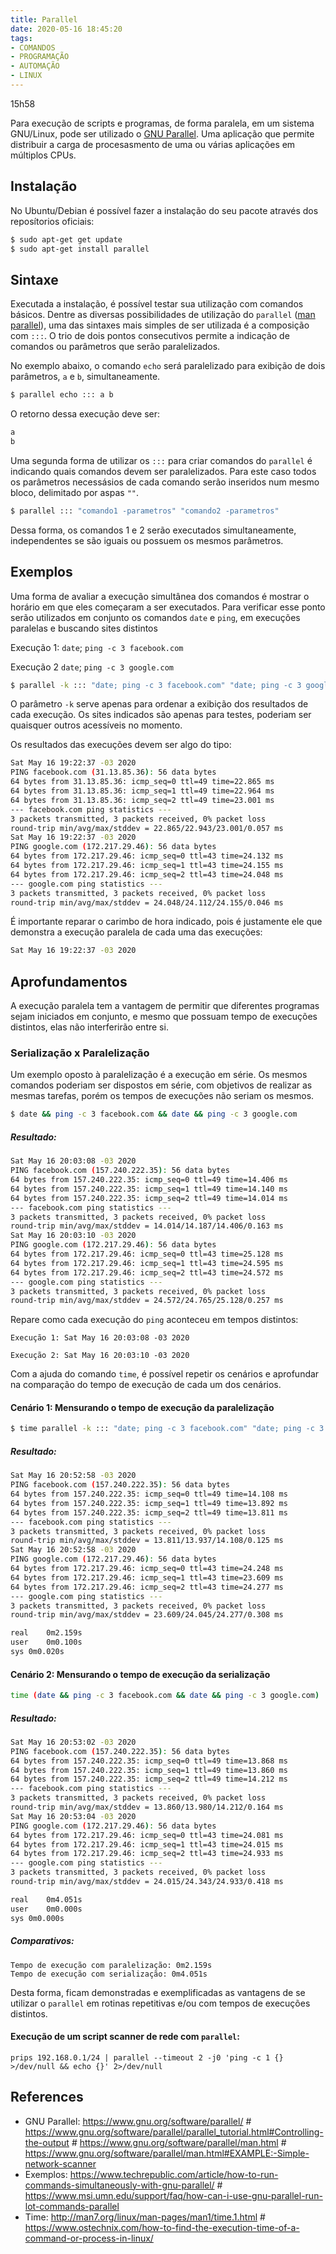 ```yaml
---
title: Parallel
date: 2020-05-16 18:45:20
tags:
- COMANDOS
- PROGRAMAÇÃO
- AUTOMAÇÃO
- LINUX
---
```

15h58

Para execução de scripts e programas, de forma paralela, em um sistema GNU/Linux, pode ser utilizado o [GNU Parallel]. Uma aplicação que permite distribuir a carga de procesasmento de uma ou várias aplicações em múltiplos CPUs.

## Instalação
No Ubuntu/Debian é possível fazer a instalação do seu pacote através dos reposítorios oficiais:

```sh
$ sudo apt-get get update
$ sudo apt-get install parallel
```

## Sintaxe

Executada a instalação, é possível testar
sua utilização com comandos básicos. Dentre as diversas possibilidades de utilização do `parallel` ([man parallel]), uma das sintaxes mais simples de ser utilizada é a composição com `:::`. O trio de dois pontos consecutivos permite a indicação de comandos ou parâmetros que serão paralelizados.

No exemplo abaixo, o comando `echo` será paralelizado para exibição de dois parâmetros, `a` e `b`, simultaneamente.

```sh
$ parallel echo ::: a b
```
O retorno dessa execução deve ser:

```sh
a
b
```

Uma segunda forma de utilizar os `:::` para criar comandos do `parallel` é indicando quais comandos devem ser paralelizados. Para este caso todos os parâmetros necessásios de cada comando serão inseridos num mesmo bloco, delimitado por aspas `""`.

```sh
$ parallel ::: "comando1 -parametros" "comando2 -parametros"

```
Dessa forma, os comandos 1 e 2 serão executados simultaneamente, independentes se são iguais ou possuem os mesmos parâmetros.

## Exemplos

Uma forma de avaliar a execução simultânea dos comandos é mostrar o horário em que eles começaram a ser executados. Para verificar esse ponto serão utilizados em conjunto os comandos `date` e `ping`, em execuções paralelas e buscando sites distintos


Execução 1: `date`; `ping -c 3 facebook.com`

Execução 2 `date`; `ping -c 3 google.com`

```sh
$ parallel -k ::: "date; ping -c 3 facebook.com" "date; ping -c 3 google.com"
```
O parâmetro `-k` serve apenas para ordenar a exibição dos resultados de cada execução. Os sites indicados são apenas para testes, poderiam ser quaisquer outros acessíveis no momento.

Os resultados das execuções devem ser algo do tipo:

```sh
Sat May 16 19:22:37 -03 2020
PING facebook.com (31.13.85.36): 56 data bytes
64 bytes from 31.13.85.36: icmp_seq=0 ttl=49 time=22.865 ms
64 bytes from 31.13.85.36: icmp_seq=1 ttl=49 time=22.964 ms
64 bytes from 31.13.85.36: icmp_seq=2 ttl=49 time=23.001 ms
--- facebook.com ping statistics ---
3 packets transmitted, 3 packets received, 0% packet loss
round-trip min/avg/max/stddev = 22.865/22.943/23.001/0.057 ms
Sat May 16 19:22:37 -03 2020
PING google.com (172.217.29.46): 56 data bytes
64 bytes from 172.217.29.46: icmp_seq=0 ttl=43 time=24.132 ms
64 bytes from 172.217.29.46: icmp_seq=1 ttl=43 time=24.155 ms
64 bytes from 172.217.29.46: icmp_seq=2 ttl=43 time=24.048 ms
--- google.com ping statistics ---
3 packets transmitted, 3 packets received, 0% packet loss
round-trip min/avg/max/stddev = 24.048/24.112/24.155/0.046 ms
```

É importante reparar o carimbo de hora indicado, pois é justamente ele que demonstra a execução paralela de cada uma das execuções:

```sh
Sat May 16 19:22:37 -03 2020
```

## Aprofundamentos

A execução paralela tem a vantagem de permitir que diferentes programas sejam iniciados em conjunto, e mesmo que possuam tempo de execuções distintos, elas não interferirão entre si.

### Serialização x Paralelização
Um exemplo oposto à paralelização é a execução em série. Os mesmos comandos poderiam ser dispostos em série, com objetivos de realizar as mesmas tarefas, porém os tempos de execuções não seriam os mesmos.

```sh
$ date && ping -c 3 facebook.com && date && ping -c 3 google.com
```

##### Resultado:

```sh
Sat May 16 20:03:08 -03 2020
PING facebook.com (157.240.222.35): 56 data bytes
64 bytes from 157.240.222.35: icmp_seq=0 ttl=49 time=14.406 ms
64 bytes from 157.240.222.35: icmp_seq=1 ttl=49 time=14.140 ms
64 bytes from 157.240.222.35: icmp_seq=2 ttl=49 time=14.014 ms
--- facebook.com ping statistics ---
3 packets transmitted, 3 packets received, 0% packet loss
round-trip min/avg/max/stddev = 14.014/14.187/14.406/0.163 ms
Sat May 16 20:03:10 -03 2020
PING google.com (172.217.29.46): 56 data bytes
64 bytes from 172.217.29.46: icmp_seq=0 ttl=43 time=25.128 ms
64 bytes from 172.217.29.46: icmp_seq=1 ttl=43 time=24.595 ms
64 bytes from 172.217.29.46: icmp_seq=2 ttl=43 time=24.572 ms
--- google.com ping statistics ---
3 packets transmitted, 3 packets received, 0% packet loss
round-trip min/avg/max/stddev = 24.572/24.765/25.128/0.257 ms
```


Repare como cada execução do `ping` aconteceu em tempos distintos:
```
Execução 1: Sat May 16 20:03:08 -03 2020

Execução 2: Sat May 16 20:03:10 -03 2020
```
Com a ajuda do comando `time`, é possível repetir os cenários e aprofundar na comparação do tempo de execução de cada um dos cenários.

#### Cenário 1: Mensurando o tempo de execução da paralelização

```sh
$ time parallel -k ::: "date; ping -c 3 facebook.com" "date; ping -c 3 google.com"
```

##### Resultado:

```sh
Sat May 16 20:52:58 -03 2020
PING facebook.com (157.240.222.35): 56 data bytes
64 bytes from 157.240.222.35: icmp_seq=0 ttl=49 time=14.108 ms
64 bytes from 157.240.222.35: icmp_seq=1 ttl=49 time=13.892 ms
64 bytes from 157.240.222.35: icmp_seq=2 ttl=49 time=13.811 ms
--- facebook.com ping statistics ---
3 packets transmitted, 3 packets received, 0% packet loss
round-trip min/avg/max/stddev = 13.811/13.937/14.108/0.125 ms
Sat May 16 20:52:58 -03 2020
PING google.com (172.217.29.46): 56 data bytes
64 bytes from 172.217.29.46: icmp_seq=0 ttl=43 time=24.248 ms
64 bytes from 172.217.29.46: icmp_seq=1 ttl=43 time=23.609 ms
64 bytes from 172.217.29.46: icmp_seq=2 ttl=43 time=24.277 ms
--- google.com ping statistics ---
3 packets transmitted, 3 packets received, 0% packet loss
round-trip min/avg/max/stddev = 23.609/24.045/24.277/0.308 ms

real	0m2.159s
user	0m0.100s
sys	0m0.020s

```
#### Cenário 2: Mensurando o tempo de execução da serialização

```sh
time (date && ping -c 3 facebook.com && date && ping -c 3 google.com)
```

##### Resultado:

```sh
Sat May 16 20:53:02 -03 2020
PING facebook.com (157.240.222.35): 56 data bytes
64 bytes from 157.240.222.35: icmp_seq=0 ttl=49 time=13.868 ms
64 bytes from 157.240.222.35: icmp_seq=1 ttl=49 time=13.860 ms
64 bytes from 157.240.222.35: icmp_seq=2 ttl=49 time=14.212 ms
--- facebook.com ping statistics ---
3 packets transmitted, 3 packets received, 0% packet loss
round-trip min/avg/max/stddev = 13.860/13.980/14.212/0.164 ms
Sat May 16 20:53:04 -03 2020
PING google.com (172.217.29.46): 56 data bytes
64 bytes from 172.217.29.46: icmp_seq=0 ttl=43 time=24.081 ms
64 bytes from 172.217.29.46: icmp_seq=1 ttl=43 time=24.015 ms
64 bytes from 172.217.29.46: icmp_seq=2 ttl=43 time=24.933 ms
--- google.com ping statistics ---
3 packets transmitted, 3 packets received, 0% packet loss
round-trip min/avg/max/stddev = 24.015/24.343/24.933/0.418 ms

real	0m4.051s
user	0m0.000s
sys	0m0.000s
```
##### Comparativos:
```
Tempo de execução com paralelização: 0m2.159s
Tempo de execução com serialização: 0m4.051s
```



Desta forma, ficam demonstradas e exemplificadas as vantagens de se utilizar o `parallel` em rotinas repetitivas e/ou com tempos de execuções distintos.

#### Execução de um script scanner de rede com `parallel`:


`prips 192.168.0.1/24 | parallel --timeout 2 -j0 'ping -c 1 {} >/dev/null && echo {}' 2>/dev/null`

## References
- GNU Parallel: <https://www.gnu.org/software/parallel/> # <https://www.gnu.org/software/parallel/parallel_tutorial.html#Controlling-the-output> # <https://www.gnu.org/software/parallel/man.html> # <https://www.gnu.org/software/parallel/man.html#EXAMPLE:-Simple-network-scanner>
- Exemplos: <https://www.techrepublic.com/article/how-to-run-commands-simultaneously-with-gnu-parallel/> # <https://www.msi.umn.edu/support/faq/how-can-i-use-gnu-parallel-run-lot-commands-parallel>
- Time: <http://man7.org/linux/man-pages/man1/time.1.html> # <https://www.ostechnix.com/how-to-find-the-execution-time-of-a-command-or-process-in-linux/>





[GNU Parallel]: <https://www.gnu.org/software/parallel/>

[man parallel]: <https://www.gnu.org/software/parallel/man.html>
